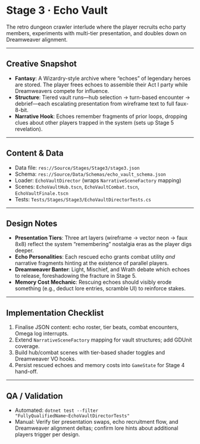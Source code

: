 # Stage 3 · Echo Vault

The retro dungeon crawler interlude where the player recruits echo party members, experiments with multi-tier presentation, and doubles down on Dreamweaver alignment.

---

## Creative Snapshot

- **Fantasy**: A Wizardry-style archive where “echoes” of legendary heroes are stored. The player frees echoes to assemble their Act I party while Dreamweavers compete for influence.
- **Structure**: Tiered vault runs—hub selection → turn-based encounter → debrief—each escalating presentation from wireframe text to full faux-8-bit.
- **Narrative Hook**: Echoes remember fragments of prior loops, dropping clues about other players trapped in the system (sets up Stage 5 revelation).

---

## Content & Data

- Data file: `res://Source/Stages/Stage3/stage3.json`
- Schema: `res://Source/Data/Schemas/echo_vault_schema.json`
- Loader: `EchoVaultDirector` (wraps `NarrativeSceneFactory` mapping)
- Scenes: `EchoVaultHub.tscn`, `EchoVaultCombat.tscn`, `EchoVaultFinale.tscn`
- Tests: `Tests/Stages/Stage3/EchoVaultDirectorTests.cs`

---

## Design Notes

- **Presentation Tiers**: Three art layers (wireframe → vector neon → faux 8x8) reflect the system “remembering” nostalgia eras as the player digs deeper.
- **Echo Personalities**: Each rescued echo grants combat utility *and* narrative fragments hinting at the existence of parallel players.
- **Dreamweaver Banter**: Light, Mischief, and Wrath debate which echoes to release, foreshadowing the fracture in Stage 5.
- **Memory Cost Mechanic**: Rescuing echoes should visibly erode something (e.g., deduct lore entries, scramble UI) to reinforce stakes.

---

## Implementation Checklist

1. Finalise JSON content: echo roster, tier beats, combat encounters, Omega log interrupts.
2. Extend `NarrativeSceneFactory` mapping for vault structures; add GDUnit coverage.
3. Build hub/combat scenes with tier-based shader toggles and Dreamweaver VO hooks.
4. Persist rescued echoes and memory costs into `GameState` for Stage 4 hand-off.

---

## QA / Validation

- Automated: `dotnet test --filter "FullyQualifiedName~EchoVaultDirectorTests"`
- Manual: Verify tier presentation swaps, echo recruitment flow, and Dreamweaver alignment deltas; confirm lore hints about additional players trigger per design.
